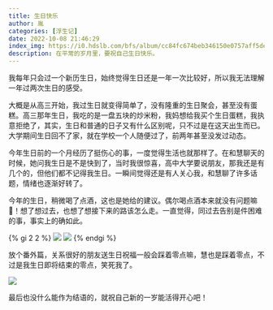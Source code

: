 ```yaml
---
title: 生日快乐
author: 胤
categories: [浮生记]
date: 2022-10-08 21:46:29
index_img: https://i0.hdslb.com/bfs/album/cc84fc674beb346150e0757aff5deb32ec927935.jpg@600w.webp
description: 在平常的岁月里，要祝自己生日快乐。
---
```


我每年只会过一个新历生日，始终觉得生日还是一年一次比较好，所以我无法理解一年过两次生日的感受。

大概是从高三开始，我过生日就变得简单了，没有隆重的生日聚会，甚至没有蛋糕。高三那年生日，我吃的是一盘五块的炒米粉，我妈想给我买个生日蛋糕，我执意拒绝了，其实，生日和普通的日子又有什么区别呢，只不过是在这天出生而已。大学期间生日回不了家，就在学校一个人随便过了，前两年甚至没发过动态。

今年生日前的一个月经历了挺伤心的事，一度觉得生活也就那样了。在和慧聊天的时候，她问我生日是不是快到了，当时我很惊喜，高中大学要说朋友，那我还是有几个的，但他们都不记得我生日。一瞬间觉得还是有人关心我，和慧聊了许多话题，情绪也逐渐好转了。

今年的生日，稍微喝了点酒，这也是她给的建议。偶尔喝点酒本来就没有问题嘛😤！想了想过去，也想了想接下来的路该怎么走。一直觉得，同过去告别是件困难的事，事实上的确如此。

{% gi 2 2 %}
  ![](https://i0.hdslb.com/bfs/album/831e0711587191d22e0f2dd515f9930d40de356c.jpg@800w_600h_1c.webp)
  ![](https://i0.hdslb.com/bfs/album/a127b53d4e81d269714172cfe6937cd01cd17295.jpg@800w_600h_1c.webp)
{% endgi %}

放个番外篇，关系很好的朋友送生日祝福一般会踩着零点嘛，慧也是踩着零点，不过是我生日即将结束的零点，笑死我了。

![](https://i0.hdslb.com/bfs/album/c7579d6cfb26d2cb4058a317c2b2a381155a564c.jpg@500w.webp)

最后也没什么能作为结语的，就祝自己新的一岁能活得开心吧！